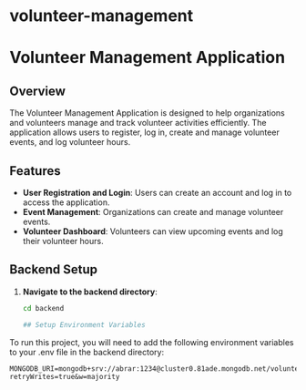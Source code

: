 # volunteer-management
# Volunteer Management Application

## Overview
The Volunteer Management Application is designed to help organizations and volunteers manage and track volunteer activities efficiently. The application allows users to register, log in, create and manage volunteer events, and log volunteer hours.

## Features
- **User Registration and Login**: Users can create an account and log in to access the application.
- **Event Management**: Organizations can create and manage volunteer events.
- **Volunteer Dashboard**: Volunteers can view upcoming events and log their volunteer hours.

## Backend Setup
1. **Navigate to the backend directory**:
   ```sh
   cd backend

   ## Setup Environment Variables

To run this project, you will need to add the following environment variables to your .env file in the backend directory:

```plaintext
MONGODB_URI=mongodb+srv://abrar:1234@cluster0.81ade.mongodb.net/volunteer_management?retryWrites=true&w=majority
